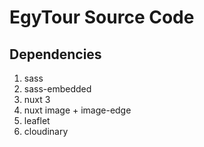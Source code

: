 # EgyTour Source Code

## Dependencies
1. sass
2. sass-embedded
3. nuxt 3
4. nuxt image + image-edge
5. leaflet
6. cloudinary